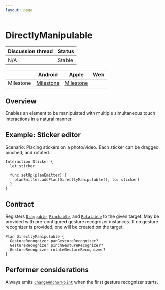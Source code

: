 ```yaml
---
layout: page
---
```


# DirectlyManipulable

| Discussion thread | Status |
|:------------------|:-------|
| N/A | Stable |

|  | Android | Apple | Web |
| --- | --- | --- | --- |
| Milestone | [Milestone](https://github.com/material-motion/material-motion-family-direct-manipulation-android/milestone/1) | [Milestone](https://github.com/material-motion/material-motion-family-gestures-swift/milestone/1) | &nbsp; |

## Overview

Enables an element to be manipulated with multiple simultaneous touch interactions in a natural manner.

## Example: Sticker editor

Scenario: Placing stickers on a photo/video. Each sticker can be dragged, pinched, and rotated.

```
Interaction Sticker {
  let sticker

  func setUp(planEmitter) {
    planEmitter.addPlan(DirectlyManipulable(), to: sticker)
  }
}
```

## Contract

Registers [`Draggable`](Draggable.md), [`Pinchable`](Pinchable.md), and [`Rotatable`](Rotatable.md) to the given target. May be provided with pre-configured gesture recognizer instances. If no gesture recognizer is provided, one will be created on the target.

```
Plan DirectlyManipulable {
  GestureRecognizer panGestureRecognizer?
  GestureRecognizer pinchGestureRecognizer?
  GestureRecognizer rotateGestureRecognizer?
}
```

## Performer considerations

Always emits [`ChangeAnchorPoint`](ChangeAnchorPoint.md) when the first gesture recognizer starts.
